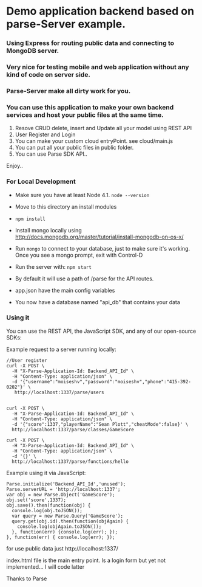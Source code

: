 # Demo application backend based on parse-Server example. 
### Using Express for routing public data and connecting to MongoDB server.
### Very nice for testing mobile and web application without any kind of code on server side.

### Parse-Server make all dirty work for you.
### You can use this application to make your own backend services and host your public files at the same time.


1. Resove CRUD delete, insert and Update all your model using REST API
2. User Register and Login
3. You can make your custom cloud entryPoint. see cloud/main.js
4. You can put all your public files in public folder.
5. You can use Parse SDK API..

Enjoy..



### For Local Development

* Make sure you have at least Node 4.1. `node --version`
* Move to this directory an install modules
* `npm install`
* Install mongo locally using http://docs.mongodb.org/master/tutorial/install-mongodb-on-os-x/
* Run `mongo` to connect to your database, just to make sure it's working. Once you see a mongo prompt, exit with Control-D

* Run the server with: `npm start`
* By default it will use a path of /parse for the API routes. 
* app.json have the main config variables
* You now have a database named "api_db" that contains your data



### Using it

You can use the REST API, the JavaScript SDK, and any of our open-source SDKs:

Example request to a server running locally:

```
//User register
curl -X POST \
  -H "X-Parse-Application-Id: Backend_API_Id" \
  -H "Content-Type: application/json" \
  -d '{"username":"moiseshv","password":"moiseshv","phone":"415-392-0202"}' \
   http://localhost:1337/parse/users


curl -X POST \
  -H "X-Parse-Application-Id: Backend_API_Id" \
  -H "Content-Type: application/json" \
  -d '{"score":1337,"playerName":"Sean Plott","cheatMode":false}' \
  http://localhost:1337/parse/classes/GameScore
  
curl -X POST \
  -H "X-Parse-Application-Id: Backend_API_Id" \
  -H "Content-Type: application/json" \
  -d '{}' \
  http://localhost:1337/parse/functions/hello
```

Example using it via JavaScript:

```
Parse.initialize('Backend_API_Id','unused');
Parse.serverURL = 'http://localhost:1337';
var obj = new Parse.Object('GameScore');
obj.set('score',1337);
obj.save().then(function(obj) {
  console.log(obj.toJSON());
  var query = new Parse.Query('GameScore');
  query.get(obj.id).then(function(objAgain) {
    console.log(objAgain.toJSON());
  }, function(err) {console.log(err); });
}, function(err) { console.log(err); });
```

for use public data just
http://localhost:1337/

index.html file is the main entry point.
Is a login form but yet not implemented...
I will code latter

Thanks to Parse



